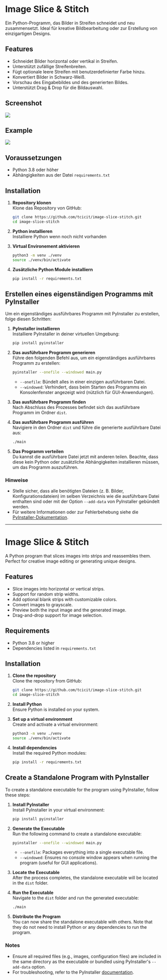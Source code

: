 # Image Slice & Stitch

Ein Python-Programm, das Bilder in Streifen schneidet und neu zusammensetzt. Ideal für kreative Bildbearbeitung oder zur Erstellung von einzigartigen Designs.

## Features

- Schneidet Bilder horizontal oder vertikal in Streifen.
- Unterstützt zufällige Streifenbreiten.
- Fügt optionale leere Streifen mit benutzerdefinierter Farbe hinzu.
- Konvertiert Bilder in Schwarz-Weiß.
- Vorschau des Eingabebildes und des generierten Bildes.
- Unterstützt Drag & Drop für die Bildauswahl.

## Screenshot

![](examples/screenshot01.png)


## Example
![](examples/a903da48-c940-464f-8c64-b153f60ad689_striped.jpg)

## Voraussetzungen

- Python 3.8 oder höher
- Abhängigkeiten aus der Datei `requirements.txt`

## Installation

1. **Repository klonen**  
   Klone das Repository von GitHub:
   ```bash
   git clone https://github.com/tcicit/image-slice-stitch.git
   cd image-slice-stitch
   ```

2. **Python installieren**  
   Installiere Python wenn noch nicht vorhanden 

3. **Virtual Environement aktivieren**
   ```bash
   python3 -m venv ./venv
   source ./venv/bin/activate
   ```

4. **Zusätzliche Python Module installiern**
   ```bash
   pip install -r requirements.txt
   ```


## Erstellen eines eigenständigen Programms mit PyInstaller

Um ein eigenständiges ausführbares Programm mit PyInstaller zu erstellen, folge diesen Schritten:

1. **PyInstaller installieren**  
   Installiere PyInstaller in deiner virtuellen Umgebung:
   ```bash
   pip install pyinstaller
   ```

2. **Das ausführbare Programm generieren**  
   Führe den folgenden Befehl aus, um ein eigenständiges ausführbares Programm zu erstellen:
   ```bash
   pyinstaller --onefile --windowed main.py
   ```
   - `--onefile`: Bündelt alles in einer einzigen ausführbaren Datei.
   - `--windowed`: Verhindert, dass beim Starten des Programms ein Konsolenfenster angezeigt wird (nützlich für GUI-Anwendungen).

3. **Das ausführbare Programm finden**  
   Nach Abschluss des Prozesses befindet sich das ausführbare Programm im Ordner `dist`.

4. **Das ausführbare Programm ausführen**  
   Navigiere in den Ordner `dist` und führe die generierte ausführbare Datei aus:
   ```bash
   ./main
   ```

5. **Das Programm verteilen**  
   Du kannst die ausführbare Datei jetzt mit anderen teilen. Beachte, dass diese kein Python oder zusätzliche Abhängigkeiten installieren müssen, um das Programm auszuführen.

### Hinweise
- Stelle sicher, dass alle benötigten Dateien (z. B. Bilder, Konfigurationsdateien) im selben Verzeichnis wie die ausführbare Datei enthalten sind oder mit der Option `--add-data` von PyInstaller gebündelt werden.
- Für weitere Informationen oder zur Fehlerbehebung siehe die [PyInstaller-Dokumentation](https://pyinstaller.org/).


-------

# Image Slice & Stitch

A Python program that slices images into strips and reassembles them. Perfect for creative image editing or generating unique designs.

## Features

- Slice images into horizontal or vertical strips.
- Support for random strip widths.
- Add optional blank strips with customizable colors.
- Convert images to grayscale.
- Preview both the input image and the generated image.
- Drag-and-drop support for image selection.

## Requirements

- Python 3.8 or higher
- Dependencies listed in `requirements.txt`

## Installation

1. **Clone the repository**  
   Clone the repository from GitHub:
   ```bash
   git clone https://github.com/tcicit/image-slice-stitch.git
   cd image-slice-stitch
   ```

2. **Install Python**  
   Ensure Python is installed on your system.

3. **Set up a virtual environment**  
   Create and activate a virtual environment:
   ```bash
   python3 -m venv ./venv
   source ./venv/bin/activate
   ```

4. **Install dependencies**  
   Install the required Python modules:
   ```bash
   pip install -r requirements.txt
   ```

## Create a Standalone Program with PyInstaller

To create a standalone executable for the program using PyInstaller, follow these steps:

1. **Install PyInstaller**  
   Install PyInstaller in your virtual environment:
   ```bash
   pip install pyinstaller
   ```

2. **Generate the Executable**  
   Run the following command to create a standalone executable:
   ```bash
   pyinstaller --onefile --windowed main.py
   ```
   - `--onefile`: Packages everything into a single executable file.
   - `--windowed`: Ensures no console window appears when running the program (useful for GUI applications).

3. **Locate the Executable**  
   After the process completes, the standalone executable will be located in the `dist` folder.

4. **Run the Executable**  
   Navigate to the `dist` folder and run the generated executable:
   ```bash
   ./main
   ```

5. **Distribute the Program**  
   You can now share the standalone executable with others. Note that they do not need to install Python or any dependencies to run the program.

### Notes
- Ensure all required files (e.g., images, configuration files) are included in the same directory as the executable or bundled using PyInstaller's `--add-data` option.
- For troubleshooting, refer to the PyInstaller [documentation](https://pyinstaller.org/).
